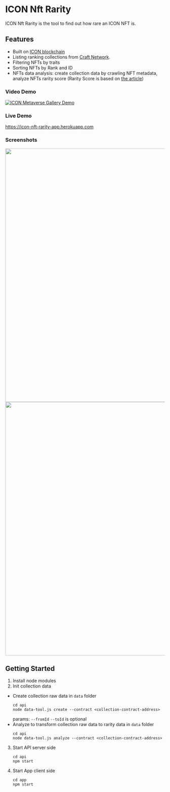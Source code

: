 # ICON Nft Rarity
ICON Nft Rarity is the tool to find out how rare an ICON NFT is. 

## Features
- Built on [ICON blockchain](https://iconrepublic.org)
- Listing ranking collections from [Craft Network](https://craft.network/). 
- Filtering NFTs by traits
- Sorting NFTs by Rank and ID
- NFTs data analysis: create collection data by crawling NFT metadata, analyze NFTs rarity score (Rarity Score is based on [the article](https://raritytools.medium.com/ranking-rarity-understanding-rarity-calculation-methods-86ceaeb9b98c))

### Video Demo

[![ICON Metaverse Gallery Demo](https://img.youtube.com/vi/JSGkd-aRbyw/0.jpg)](https://www.youtube.com/watch?v=JSGkd-aRbyw)

### Live Demo
https://icon-nft-rarity-app.herokuapp.com

### Screenshots

<img src="https://user-images.githubusercontent.com/44108463/150624586-365b637c-7a11-4c26-b5d2-9009f39e2212.png" width="800"/>


<img src="https://user-images.githubusercontent.com/44108463/150624597-054ce67b-319e-4c11-95e0-0c824dd2e437.png" width="800"/>



## Getting Started
1. Install node modules
2. Init collection data
- Create collection raw data in `data` folder
    ```
    cd api
    node data-tool.js create --contract <collection-contract-address>
    ```
    params: `--fromId` `--toId` is optional
- Analyze to transform collection raw data to rarity data in `data` folder
    ```
    cd api
    node data-tool.js analyze --contract <collection-contract-address>
    ```
3. Start API server side 
    ```
    cd api
    npm start
    ```

4. Start App client side
    ```
    cd app
    npm start
    ```
    



